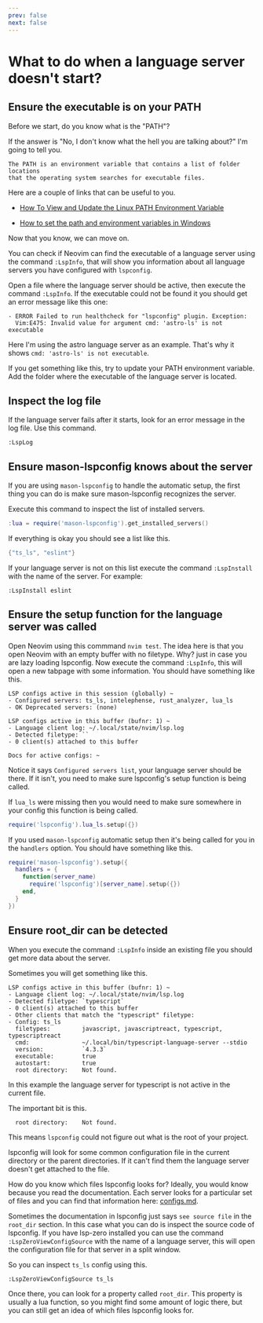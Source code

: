 ```yaml
---
prev: false
next: false
---
```


# What to do when a language server doesn't start?

## Ensure the executable is on your PATH

Before we start, do you know what is the "PATH"?

If the answer is "No, I don't know what the hell you are talking about?" I'm going to tell you.

```
The PATH is an environment variable that contains a list of folder locations
that the operating system searches for executable files.
```

Here are a couple of links that can be useful to you.

* [How To View and Update the Linux PATH Environment Variable](https://www.digitalocean.com/community/tutorials/how-to-view-and-update-the-linux-path-environment-variable)

* [How to set the path and environment variables in Windows](https://www.computerhope.com/issues/ch000549.htm)

Now that you know, we can move on.

You can check if Neovim can find the executable of a language server using the command `:LspInfo`, that will show you information about all language servers you have configured with `lspconfig`.

Open a file where the language server should be active, then execute the command `:LspInfo`. If the executable could not be found it you should get an error message like this one:

```
- ERROR Failed to run healthcheck for "lspconfig" plugin. Exception:
  Vim:E475: Invalid value for argument cmd: 'astro-ls' is not executable
```

Here I'm using the astro language server as an example. That's why it shows `cmd: 'astro-ls' is not executable`.

If you get something like this, try to update your PATH environment variable. Add the folder where the executable of the language server is located.

## Inspect the log file

If the language server fails after it starts, look for an error message in the log file. Use this command.

```vim
:LspLog
```

## Ensure mason-lspconfig knows about the server

If you are using `mason-lspconfig` to handle the automatic setup, the first thing you can do is make sure mason-lspconfig recognizes the server.

Execute this command to inspect the list of installed servers.

```lua
:lua = require('mason-lspconfig').get_installed_servers()
```

If everything is okay you should see a list like this.

```lua
{"ts_ls", "eslint"}
```

If your language server is not on this list execute the command `:LspInstall` with the name of the server. For example:

```
:LspInstall eslint
```

## Ensure the setup function for the language server was called

Open Neovim using this commmand `nvim test`. The idea here is that you open Neovim with an empty buffer with no filetype. Why? just in case you are lazy loading lspconfig. Now execute the command `:LspInfo`, this will open a new tabpage with some information. You should have something like this.

```
LSP configs active in this session (globally) ~
- Configured servers: ts_ls, intelephense, rust_analyzer, lua_ls
- OK Deprecated servers: (none)

LSP configs active in this buffer (bufnr: 1) ~
- Language client log: ~/.local/state/nvim/lsp.log
- Detected filetype: ``
- 0 client(s) attached to this buffer

Docs for active configs: ~
```

Notice it says `Configured servers list`, your language server should be there. If it isn't, you need to make sure lspconfig's setup function is being called.

If `lua_ls` were missing then you would need to make sure somewhere in your config this function is being called.

```lua
require('lspconfig').lua_ls.setup({})
```

If you used `mason-lspconfig` automatic setup then it's being called for you in the `handlers` option. You should have something like this.

```lua
require('mason-lspconfig').setup({
  handlers = {
    function(server_name)
      require('lspconfig')[server_name].setup({})
    end,
  }
})
```

## Ensure root_dir can be detected

When you execute the command `:LspInfo` inside an existing file you should get more data about the server.

Sometimes you will get something like this.

```
LSP configs active in this buffer (bufnr: 1) ~
- Language client log: ~/.local/state/nvim/lsp.log
- Detected filetype: `typescript`
- 0 client(s) attached to this buffer
- Other clients that match the "typescript" filetype:
- Config: ts_ls
  filetypes:         javascript, javascriptreact, typescript, typescriptreact
  cmd:               ~/.local/bin/typescript-language-server --stdio
  version:           `4.3.3`
  executable:        true
  autostart:         true
  root directory:    Not found.
```

In this example the language server for typescript is not active in the current file.

The important bit is this.

```
  root directory:    Not found.
```

This means `lspconfig` could not figure out what is the root of your project.

lspconfig will look for some common configuration file in the current directory or the parent directories. If it can't find them the language server doesn't get attached to the file.

How do you know which files lspconfig looks for? Ideally, you would know because you read the documentation. Each server looks for a particular set of files and you can find that information here: [configs.md](https://github.com/neovim/nvim-lspconfig/blob/master/doc/configs.md).

Sometimes the documentation in lspconfig just says `see source file` in the `root_dir` section. In this case what you can do is inspect the source code of lspconfig. If you have lsp-zero installed you can use the command `:LspZeroViewConfigSource` with the name of a language server, this will open the configuration file for that server in a split window.

So you can inspect `ts_ls` config using this.

```
:LspZeroViewConfigSource ts_ls
```

Once there, you can look for a property called `root_dir`. This property is usually a lua function, so you might find some amount of logic there, but you can still get an idea of which files lspconfig looks for.

